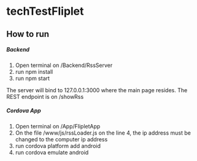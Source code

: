 # techTestFliplet

## How to run

##### Backend

1. Open terminal on /Backend/RssServer
2. run npm install
3. run npm start

The server will bind to 127.0.0.1:3000 where the main page resides.
The REST endpoint is on /showRss

##### Cordova App

1. Open terminal on /App/FlipletApp
2. On the file /www/js/rssLoader.js on the line 4, the ip address must be changed to the computer ip address
2. run cordova platform add android
3. run cordova emulate android